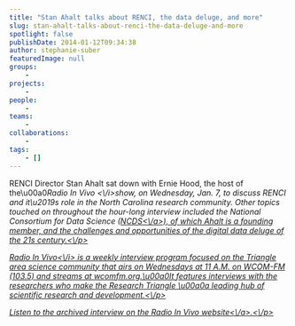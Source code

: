 ```yaml
---
title: "Stan Ahalt talks about RENCI, the data deluge, and more"
slug: stan-ahalt-talks-about-renci-the-data-deluge-and-more
spotlight: false
publishDate: 2014-01-12T09:34:38
author: stephanie-suber
featuredImage: null
groups:
    - 
projects:
    - 
people:
    - 
teams: 
    - 
collaborations:
    - 
tags:
    - []
---
```

<p>RENCI Director Stan Ahalt sat down with Ernie Hood, the host of the\u00a0<i>Radio In Vivo <\/i>show, on Wednesday, Jan. 7, to discuss RENCI and it\u2019s role in the North Carolina research community. Other topics touched on throughout the hour-long interview included the National Consortium for Data Science (<a href="http:\/\/data2discovery.org">NCDS<\/a>), of which Ahalt is a founding member, and the challenges and opportunities of the digital data deluge of the 21s century.<\/p>
<p><i>Radio In Vivo<\/i> is a weekly interview program focused on the Triangle area science community that airs on Wednesdays at 11 A.M. on WCOM-FM (103.5) and streams at wcomfm.org.\u00a0It features interviews with the researchers who make the Research Triangle \u00a0a leading hub of scientific research and development.<\/p>
<p>Listen to the archived interview on the <a href="http:\/\/radioinvivo.org">Radio In Vivo website<\/a>.<\/p>
<!-- AddThis Advanced Settings generic via filter on the_content --><!-- AddThis Share Buttons generic via filter on the_content -->
